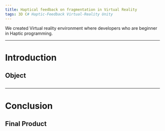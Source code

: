 ```yaml
---
title: Haptical feedback on fragmentation in Virtual Reality
tags: 3D C# Haptic-Feedback Virtual-Reality Unity 
---
```


We created Virtual reality environment where developers who are beginner in Haptic programming. 

<!--more-->

---
# Introduction

## Object

## 

---
# Conclusion
## Final Product